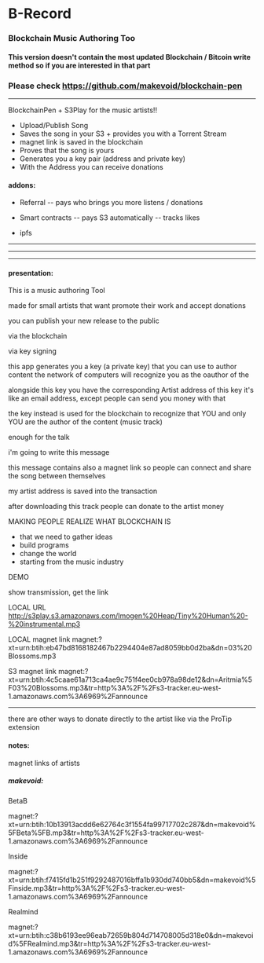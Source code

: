 # B-Record 
### Blockchain Music Authoring Too


#### This version doesn't contain the most updated Blockchain / Bitcoin write method so if you are interested in that part 

### Please check https://github.com/makevoid/blockchain-pen

---

BlockchainPen + S3Play for the music artists!!

- Upload/Publish Song
- Saves the song in your S3 + provides you with a Torrent Stream
- magnet link is saved in the blockchain
- Proves that the song is yours
- Generates you a key pair (address and private key)
- With the Address you can receive donations


#### addons:

- Referral
-- pays who brings you more listens / donations


- Smart contracts
-- pays S3 automatically
-- tracks likes

- ipfs

---

---

---

#### presentation:

This is a music authoring Tool

made for small artists that want promote their work and accept donations

you can publish your new release to the public

via the blockchain

via key signing

this app generates you a key (a private key) that you can use to author content
the network of computers will recognize you as the oauthor of the 

alongside this key you have the corresponding Artist address of this key
it's like an email address, except people can send you money with that

the key instead is used for the blockchain to recognize that YOU and only YOU are the author of the content (music track)

enough for the talk

i'm going to write this message

this message contains also a magnet link so people can connect and share the song between themselves

my artist address is saved into the transaction

after downloading this track people can donate to the artist money


MAKING PEOPLE REALIZE WHAT BLOCKCHAIN IS

- that we need to gather ideas
- build programs
- change the world
- starting from the music industry


DEMO

show transmission, get the link


LOCAL URL
http://s3play.s3.amazonaws.com/Imogen%20Heap/Tiny%20Human%20-%20instrumental.mp3

LOCAL magnet link
magnet:?xt=urn:btih:eb47bd8168182467b2294404e87ad8059bb0d2ba&dn=03%20Blossoms.mp3

S3 magnet link
magnet:?xt=urn:btih:4c5caae61a713ca4ae9c751f4ee0cb978a98de12&dn=Aritmia%5F03%20Blossoms.mp3&tr=http%3A%2F%2Fs3-tracker.eu-west-1.amazonaws.com%3A6969%2Fannounce






---

there are other ways to donate directly to the artist like via the ProTip extension


#### notes:

magnet links of artists

##### makevoid:

BetaB

magnet:?xt=urn:btih:10b13913acdd6e62764c3f1554fa99717702c287&dn=makevoid%5FBeta%5FB.mp3&tr=http%3A%2F%2Fs3-tracker.eu-west-1.amazonaws.com%3A6969%2Fannounce

Inside

magnet:?xt=urn:btih:f7415fd1b251f9292487016bffa1b930dd740bb5&dn=makevoid%5Finside.mp3&tr=http%3A%2F%2Fs3-tracker.eu-west-1.amazonaws.com%3A6969%2Fannounce

Realmind

magnet:?xt=urn:btih:c38b6193ee96eab72659b804d714708005d318e0&dn=makevoid%5FRealmind.mp3&tr=http%3A%2F%2Fs3-tracker.eu-west-1.amazonaws.com%3A6969%2Fannounce
